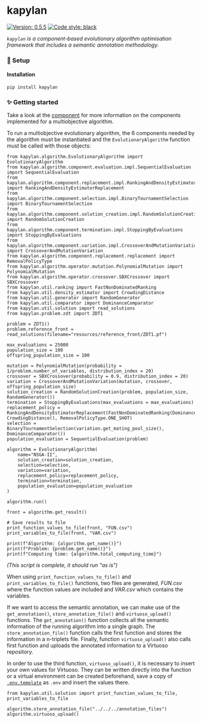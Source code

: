 # kapylan

<a href="https://github.com/KhaosResearch/kapylan"><img alt="Version: 0.5.5" src="https://img.shields.io/badge/version-1.0-success?color=0080FF&style=flat-square"></a> <a href="https://github.com/IreneSanx/kaplan"><img alt="Code style: black" src="https://img.shields.io/badge/code%20style-black-000000.svg?style=flat-square"></a>

*`kapylan` is a component-based evolutionary algorithm optimisation framework that includes a semantic annotation methodology.*

### 🚀 Setup

#### Installation

```
pip install kapylan
```

### ✨ Getting started

Take a look at the [component](https://github.com/IreneSanx/kaplan/tree/main/kaplan/algorithm/component) for more information on the components implemented for a multiobjective algorithm.

To run a multiobjective evolutionary algorithm, the 6 components needed by the algorithm must be instantiated and the `EvolutionaryAlgorithm` function must be called with those objects: 

```
from kapylan.algorithm.EvolutionaryAlgorithm import EvolutionaryAlgorithm
from kapylan.algorithm.component.evaluation.impl.SequentialEvaluation import SequentialEvaluation
from kapylan.algorithm.component.replacement.impl.RankingAndDensityEstimatorReplacement import RankingAndDensityEstimatorReplacement
from kapylan.algorithm.component.selection.impl.BinaryTournamentSelection import BinaryTournamentSelection
from kapylan.algorithm.component.solution_creation.impl.RandomSolutionCreation import RandomSolutionCreation
from kapylan.algorithm.component.termination.impl.StoppingByEvaluations import StoppingByEvaluations
from kapylan.algorithm.component.variation.impl.CrossoverAndMutationVariation import CrossoverAndMutationVariation
from kapylan.algorithm.component.replacement.replacement import RemovalPolicyType
from kapylan.algorithm.operator.mutation.PolynomialMutation import PolynomialMutation
from kapylan.algorithm.operator.crossover.SBXCrossover import SBXCrossover
from kapylan.util.ranking import FastNonDominatedRanking
from kapylan.util.density_estimator import CrowdingDistance
from kapylan.util.generator import RandomGenerator
from kapylan.util.comparator import DominanceComparator
from kapylan.util.solution import read_solutions
from kapylan.problem.zdt import ZDT1

problem = ZDT1()
problem.reference_front = read_solutions(filename="resources/reference_front/ZDT1.pf")

max_evaluations = 25000
population_size = 100
offspring_population_size = 100

mutation = PolynomialMutation(probability = 1/problem.number_of_variables, distribution_index = 20)
crossover = SBXCrossover(probability = 0.9, distribution_index = 20)
variation = CrossoverAndMutationVariation(mutation, crossover, offspring_population_size)
solution_creation = RandomSolutionCreation(problem, population_size, RandomGenerator())
termination = StoppingByEvaluations(max_evaluations = max_evaluations)
replacement_policy = RankingAndDensityEstimatorReplacement(FastNonDominatedRanking(DominanceComparator()), CrowdingDistance(), RemovalPolicyType.ONE_SHOT)
selection = BinaryTournamentSelection(variation.get_mating_pool_size(), DominanceComparator())
population_evaluation = SequentialEvaluation(problem)

algorithm = EvolutionaryAlgorithm(
    name="NSGA-II",
    solution_creation=solution_creation,
    selection=selection,
    variation=variation,
    replacement_policy=replacement_policy,
    termination=termination,
    population_evaluation=population_evaluation
)

algorithm.run()

front = algorithm.get_result()

# Save results to file
print_function_values_to_file(front, "FUN.csv")
print_variables_to_file(front, "VAR.csv")

print(f"Algorithm: {algorithm.get_name()}")
print(f"Problem: {problem.get_name()}")
print(f"Computing time: {algorithm.total_computing_time}")
```

*(This script is complete, it should run "as is")*

When using `print_function_values_to_file()` and `print_variables_to_file()` functions, two files are generated, *FUN.csv* where the function values are included and *VAR.csv* which contains the variables.

If we want to access the semantic annotation, we can make use of the `get_annotation()`, `store_annotation_file()` and `virtuoso_upload()` functions. The `get_annotation()` function collects all the semantic information of the running algorithm into a single graph. The `store_annotation_file()` function calls the first function and stores the information in a n-triplets file. Finally, function `virtuoso_upload()` also calls first function and uploads the annotated information to a Virtuoso repository.

In order to use the third function, `virtuoso_upload()`, it is necessary to insert your own values for Virtuoso. They can be written directly into the function or a virtual environment can be created beforehand, save a copy of [`.env.template`](.env.template) as `.env` and insert the values there.

```
from kapylan.util.solution import print_function_values_to_file, print_variables_to_file

algorithm.store_annotation_file("../../../annotation_files")
algorithm.virtuoso_upload()
```